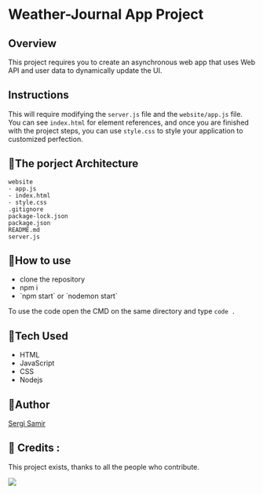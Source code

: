 # Weather-Journal App Project

## Overview

This project requires you to create an asynchronous web app that uses Web API and user data to dynamically update the UI.

## Instructions

This will require modifying the `server.js` file and the `website/app.js` file. You can see `index.html` for element references, and once you are finished with the project steps, you can use `style.css` to style your application to customized perfection.

<!-- ## Extras

If you are interested in testing your code as you go, you can use `tests.js` as a template for writing and running some basic tests for your code. -->


## 📌The porject Architecture

    website
    - app.js
    - index.html
    - style.css
    .gitignore
    package-lock.json
    package.json
    README.md
    server.js

## 📌How to use

<ul>
<li>clone the repository</li>
<li>npm i</li>
<li>`npm start` or `nodemon start`</li>
</ul>

To use the code open the CMD on the same directory and type
`code .`</p>

## 📌Tech Used

<p>
<ul>
<li>HTML</li>
<li>JavaScript</li>
<li>CSS</li>
<li>Nodejs</li>
</ul>
</p>

## 📌Author

[Sergi Samir](https://github.com/sergi-s/)

## 📌 Credits :

This project exists, thanks to all the people who contribute.

<a href="https://github.com/sergi-s/FWD-LandingPage/graphs/contributors">
  <img src="https://contrib.rocks/image?repo=sergi-s/FWD-LandingPage" />
</a>
